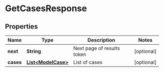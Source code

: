

# GetCasesResponse


## Properties

| Name | Type | Description | Notes |
|------------ | ------------- | ------------- | -------------|
|**next** | **String** | Next page of results token |  [optional] |
|**cases** | [**List&lt;ModelCase&gt;**](ModelCase.md) | List of cases |  [optional] |



